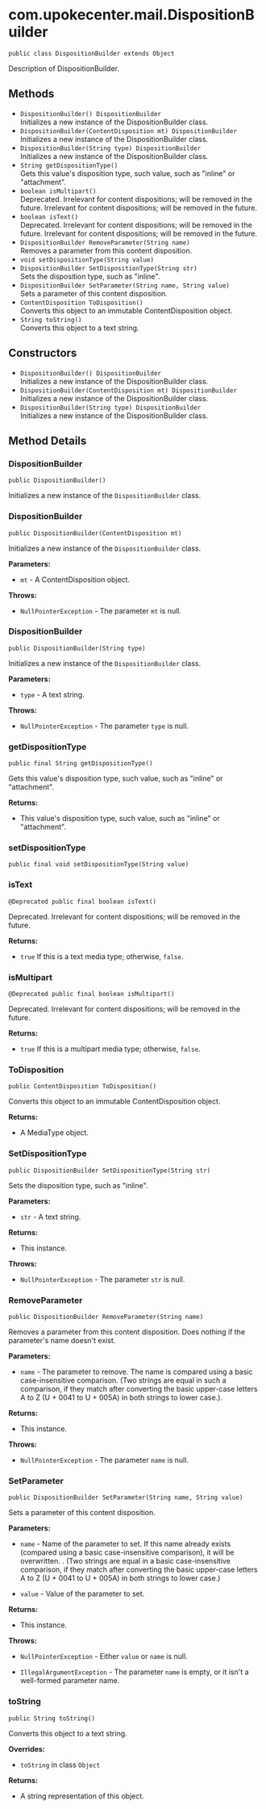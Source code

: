 # com.upokecenter.mail.DispositionBuilder

    public class DispositionBuilder extends Object

Description of DispositionBuilder.

## Methods

* `DispositionBuilder() DispositionBuilder`<br>
 Initializes a new instance of the DispositionBuilder class.
* `DispositionBuilder(ContentDisposition mt) DispositionBuilder`<br>
 Initializes a new instance of the DispositionBuilder class.
* `DispositionBuilder(String type) DispositionBuilder`<br>
 Initializes a new instance of the DispositionBuilder class.
* `String getDispositionType()`<br>
 Gets this value's disposition type, such value, such as "inline" or
 "attachment".
* `boolean isMultipart()`<br>
 Deprecated.
Irrelevant for content dispositions; will be removed in the future.
 Irrelevant for content dispositions; will be removed in the future.
* `boolean isText()`<br>
 Deprecated.
Irrelevant for content dispositions; will be removed in the future.
 Irrelevant for content dispositions; will be removed in the future.
* `DispositionBuilder RemoveParameter(String name)`<br>
 Removes a parameter from this content disposition.
* `void setDispositionType(String value)`<br>
* `DispositionBuilder SetDispositionType(String str)`<br>
 Sets the disposition type, such as "inline".
* `DispositionBuilder SetParameter(String name,
            String value)`<br>
 Sets a parameter of this content disposition.
* `ContentDisposition ToDisposition()`<br>
 Converts this object to an immutable ContentDisposition object.
* `String toString()`<br>
 Converts this object to a text string.

## Constructors

* `DispositionBuilder() DispositionBuilder`<br>
 Initializes a new instance of the DispositionBuilder class.
* `DispositionBuilder(ContentDisposition mt) DispositionBuilder`<br>
 Initializes a new instance of the DispositionBuilder class.
* `DispositionBuilder(String type) DispositionBuilder`<br>
 Initializes a new instance of the DispositionBuilder class.

## Method Details

### DispositionBuilder
    public DispositionBuilder()
Initializes a new instance of the <code>DispositionBuilder</code> class.
### DispositionBuilder
    public DispositionBuilder(ContentDisposition mt)
Initializes a new instance of the <code>DispositionBuilder</code> class.

**Parameters:**

* <code>mt</code> - A ContentDisposition object.

**Throws:**

* <code>NullPointerException</code> - The parameter <code>mt</code> is null.

### DispositionBuilder
    public DispositionBuilder(String type)
Initializes a new instance of the <code>DispositionBuilder</code> class.

**Parameters:**

* <code>type</code> - A text string.

**Throws:**

* <code>NullPointerException</code> - The parameter <code>type</code> is null.

### getDispositionType
    public final String getDispositionType()
Gets this value's disposition type, such value, such as "inline" or
 "attachment".

**Returns:**

* This value's disposition type, such value, such as "inline" or
 "attachment".

### setDispositionType
    public final void setDispositionType(String value)
### isText
    @Deprecated public final boolean isText()
Deprecated.&nbsp;Irrelevant for content dispositions; will be removed in the future.

**Returns:**

* <code>true</code> If this is a text media type; otherwise, <code>false</code>.

### isMultipart
    @Deprecated public final boolean isMultipart()
Deprecated.&nbsp;Irrelevant for content dispositions; will be removed in the future.

**Returns:**

* <code>true</code> If this is a multipart media type; otherwise, <code>false</code>.

### ToDisposition
    public ContentDisposition ToDisposition()
Converts this object to an immutable ContentDisposition object.

**Returns:**

* A MediaType object.

### SetDispositionType
    public DispositionBuilder SetDispositionType(String str)
Sets the disposition type, such as "inline".

**Parameters:**

* <code>str</code> - A text string.

**Returns:**

* This instance.

**Throws:**

* <code>NullPointerException</code> - The parameter <code>str</code> is null.

### RemoveParameter
    public DispositionBuilder RemoveParameter(String name)
Removes a parameter from this content disposition. Does nothing if the
 parameter's name doesn't exist.

**Parameters:**

* <code>name</code> - The parameter to remove. The name is compared using a basic
 case-insensitive comparison. (Two strings are equal in such a
 comparison, if they match after converting the basic upper-case
 letters A to Z (U + 0041 to U + 005A) in both strings to lower case.).

**Returns:**

* This instance.

**Throws:**

* <code>NullPointerException</code> - The parameter <code>name</code> is null.

### SetParameter
    public DispositionBuilder SetParameter(String name, String value)
Sets a parameter of this content disposition.

**Parameters:**

* <code>name</code> - Name of the parameter to set. If this name already exists
 (compared using a basic case-insensitive comparison), it will be
 overwritten. . (Two strings are equal in a basic case-insensitive
 comparison, if they match after converting the basic upper-case
 letters A to Z (U + 0041 to U + 005A) in both strings to lower case.)

* <code>value</code> - Value of the parameter to set.

**Returns:**

* This instance.

**Throws:**

* <code>NullPointerException</code> - Either <code>value</code> or <code>name</code> is
 null.

* <code>IllegalArgumentException</code> - The parameter <code>name</code> is empty, or it
 isn't a well-formed parameter name.

### toString
    public String toString()
Converts this object to a text string.

**Overrides:**

* <code>toString</code>&nbsp;in class&nbsp;<code>Object</code>

**Returns:**

* A string representation of this object.
